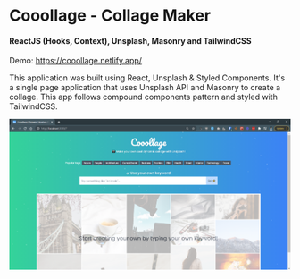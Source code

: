 # Cooollage - Collage Maker

#### ReactJS (Hooks, Context), Unsplash, Masonry and TailwindCSS

Demo: https://cooollage.netlify.app/

This application was built using React, Unsplash & Styled Components. It's a single page application that uses Unsplash API and Masonry to create a collage. This app follows compound components pattern and styled with TailwindCSS. 

![Cooollage](https://github.com/bensahagun/cooollage/raw/main/preview.png?raw=true)
